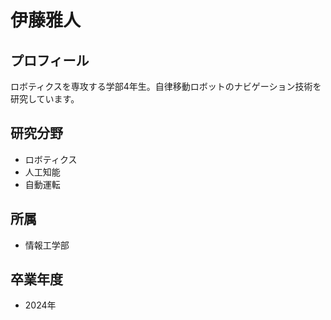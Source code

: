 # 伊藤雅人

## プロフィール

ロボティクスを専攻する学部4年生。自律移動ロボットのナビゲーション技術を研究しています。

## 研究分野

- ロボティクス
- 人工知能
- 自動運転

## 所属

- 情報工学部

## 卒業年度

- 2024年 
